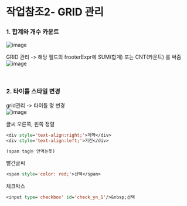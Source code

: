 # 작업참조2- GRID 관리  

### 1. 합계와 개수 카운트  
![image](https://user-images.githubusercontent.com/61939286/133906888-0a96d2f7-18b5-4a1f-bbd3-e544098b086a.png)

GRID 관리 -> 해당 필드의 frooterExpr에 SUM(합계) 또는 CNT(카운트) 를 써줌  
![image](https://user-images.githubusercontent.com/61939286/133906895-987c1b5b-f6aa-4db1-96bc-b149f7d61731.png)  

<br>  

### 2. 타이틀 스타일 변경  
grid관리 -> 타이틀 명 변경  
![image](https://user-images.githubusercontent.com/61939286/133906956-31ef0461-4541-4d9a-9a42-895a7e266758.png)  

글씨 오른쪽, 왼쪽 정렬
```jsp
<div style='text-align:right;'>계약</div>
<div style='text-align:left;'>기간</div>

(span tag는 안먹는듯)
```

빨간글씨
```jsp
<span style='color: red;'>선택</span>
```  
체크박스
```jsp
<input type='checkbox' id='check_yn_1'/>&nbsp;선택
```
